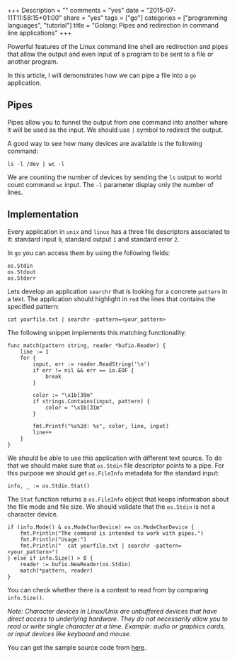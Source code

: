 +++
Description = ""
comments = "yes"
date = "2015-07-11T11:58:15+01:00"
share = "yes"
tags = ["go"]
categories = ["programming languages", "tutorial"]
title = "Golang: Pipes and redirection in command line applications"
+++

Powerful features of the Linux command line shell are redirection and 
pipes that allow the output and even input of a program to be sent to a file
or another program.

In this article, I will demonstrates how we can pipe a file into a `go` application.

## Pipes
Pipes allow you to funnel the output from one command into another where it
will be used as the input. We should use `|` symbol to redirect the output.

A good way to see how many devices are available is the following command:

```
ls -l /dev | wc -l
```

We are counting the number of devices by sending the `ls` output to world count 
command `wc` input. The `-l` parameter display only the number of lines.

## Implementation

Every application in `unix` and `linux` has a three file descriptors associated
to it: standard input `0`, standard output `1` and standard error `2`.

In `go` you can access them by using the following fields:

```
os.Stdin
os.Stdout
os.Stderr
```

Lets develop an application `searchr` that is looking for a concrete `pattern`
in a text. The application should highlight in `red` the lines that contains
the specified pattern:

```
cat yourfile.txt | searchr -pattern=<your_pattern>
```

The following snippet implements this matching functionality:

```
func match(pattern string, reader *bufio.Reader) {
	line := 1
	for {
		input, err := reader.ReadString('\n')
		if err != nil && err == io.EOF {
			break
		}

		color := "\x1b[39m"
		if strings.Contains(input, pattern) {
			color = "\x1b[31m"
		}

		fmt.Printf("%s%2d: %s", color, line, input)
		line++
	}
}
```

We should be able to use this application with different text source. To do that
we should make sure that `os.Stdin` file descriptor points to a pipe. For this
purpose we should get `os.FileInfo` metadata for the standard input:

```
info, _ := os.Stdin.Stat()
```

The `Stat` function returns a `os.FileInfo` object that keeps information about
the file mode and file size. We should validate that the `os.Stdin` is not a
character device.

```
if (info.Mode() & os.ModeCharDevice) == os.ModeCharDevice {
	fmt.Println("The command is intended to work with pipes.")
	fmt.Println("Usage:")
	fmt.Println("  cat yourfile.txt | searchr -pattern=<your_pattern>")
} else if info.Size() > 0 {
	reader := bufio.NewReader(os.Stdin)
	match(*pattern, reader)
}
```

You can check whether there is a content to read from by comparing `info.Size()`.

*Note: Character devices in Linux/Unix are unbuffered devices that have direct
access to underlying hardware. They do not necessarily allow you to read or 
write single character at a time. Example: audio or graphics cards, 
or input devices like keyboard and mouse.*

You can get the sample source code from [here](https://gist.github.com/svett/a95595069e560173a3c8).



